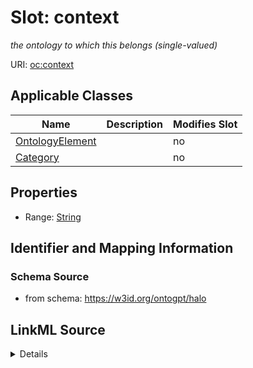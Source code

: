 

# Slot: context


_the ontology to which this belongs (single-valued)_



URI: [oc:context](http://w3id.org/ontogpt/ontology-class-templatecontext)



<!-- no inheritance hierarchy -->





## Applicable Classes

| Name | Description | Modifies Slot |
| --- | --- | --- |
| [OntologyElement](OntologyElement.md) |  |  no  |
| [Category](Category.md) |  |  no  |







## Properties

* Range: [String](String.md)





## Identifier and Mapping Information







### Schema Source


* from schema: https://w3id.org/ontogpt/halo




## LinkML Source

<details>
```yaml
name: context
description: the ontology to which this belongs (single-valued)
from_schema: https://w3id.org/ontogpt/halo
rank: 1000
alias: context
owner: OntologyElement
domain_of:
- OntologyElement
range: string

```
</details>